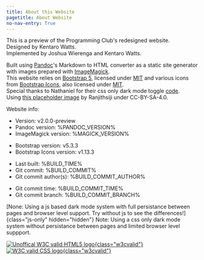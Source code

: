 ```yaml
---
title: About this Website
pagetitle: About Website
no-nav-entry: True
---
```


This is a preview of the Programming Club's redesigned website.  
Designed by Kentaro Watts.  
Implemented by Joshua Wierenga and Kentaro Watts.  

Built using [Pandoc](https://pandoc.org/)'s Markdown to HTML converter as a static site generator with images prepared with [ImageMagick](https://imagemagick.org/).  
This website relies on [Bootstrap 5](https://getbootstrap.com/), licensed under [MIT](https://github.com/twbs/bootstrap/blob/v5.3.3/LICENSE) 
and various icons from [Bootstrap Icons](https://icons.getbootstrap.com/), also licensed under [MIT](https://github.com/twbs/icons/blob/v1.11.3/LICENSE).  
Special thanks to Nathaniel for their css only dark mode toggle [code](https://endtimes.dev/no-javascript-dark-mode-toggle/).  
Using [this placeholder image](https://commons.wikimedia.org/wiki/File:No-Image-Placeholder.svg) by Ranjithsiji under CC-BY-SA-4.0.

Website info:

* Version: v2.0.0-preview
* Pandoc version: %PANDOC_VERSION%
* ImageMagick version: %MAGICK_VERSION%
<!-- TODO: Move to build.sh so setup.yaml can use the same variable -->
* Bootstrap version: v5.3.3
* Bootstrap Icons version: v1.13.3
<!-- TODO: Parse to local time with js? -->
* Last built: %BUILD_TIME%
* Git commit: %BUILD_COMMIT%
* Git commit author(s): %BUILD_COMMIT_AUTHOR%
<!-- TODO: Parse to local time with js? -->
* Git commit time: %BUILD_COMMIT_TIME%
* Git commit branch: %BUILD_COMMIT_BRANCH%

[None: Using a js based dark mode system with full persistance between pages and browser level support. Try without js to see the differences!]{class="js-only" hidden="hidden"}
<noscript>
Note: Using a css only dark mode system without persistance between pages and limited browser level suppport.
</noscript>

[![Unoffical W3C valid HTML5 logo](https://raw.githubusercontent.com/bradleytaunt/html5-valid-badge/68b012b/html5-validator-badge.png "Valid HTML5!"){class="w3cvalid"}
](https://validator.w3.org/nu/?showoutline=yes&showimagereport=yes&doc=https%3A%2F%2Fprogrammingclub.com.au%2Ftestwebsite%2Fwebsiteabout.html)
[![W3C valid CSS logo](https://jigsaw.w3.org/css-validator/images/vcss "Valid CSS!"){class="w3cvalid"}
](http://jigsaw.w3.org/css-validator/validator?lang=en&profile=css3svg&uri=https%3A%2F%2Fprogrammingclub.com.au%2Ftestwebsite%2Fassets%2Fstyle.css&usermedium=all&vextwarning=true&warning=2)
